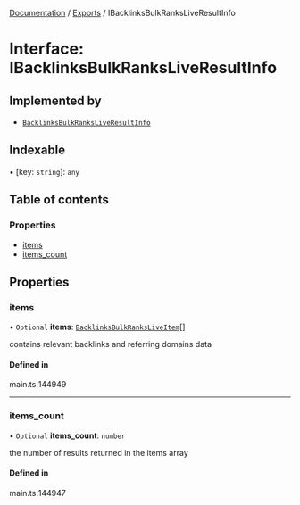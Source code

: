 [Documentation](../README.md) / [Exports](../modules.md) / IBacklinksBulkRanksLiveResultInfo

# Interface: IBacklinksBulkRanksLiveResultInfo

## Implemented by

- [`BacklinksBulkRanksLiveResultInfo`](../classes/BacklinksBulkRanksLiveResultInfo.md)

## Indexable

▪ [key: `string`]: `any`

## Table of contents

### Properties

- [items](IBacklinksBulkRanksLiveResultInfo.md#items)
- [items\_count](IBacklinksBulkRanksLiveResultInfo.md#items_count)

## Properties

### items

• `Optional` **items**: [`BacklinksBulkRanksLiveItem`](../classes/BacklinksBulkRanksLiveItem.md)[]

contains relevant backlinks and referring domains data

#### Defined in

main.ts:144949

___

### items\_count

• `Optional` **items\_count**: `number`

the number of results returned in the items array

#### Defined in

main.ts:144947

